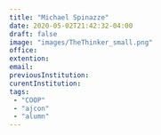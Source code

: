 ```yaml
---
title: "Michael Spinazze"
date: 2020-05-02T21:42:32-04:00
draft: false
image: "images/TheThinker_small.png"
office:
extention:
email: 
previousInstitution: 
curentInstitution: 
tags:
 - "COOP"
 - "ajcon"
 - "alumn"
---
```

